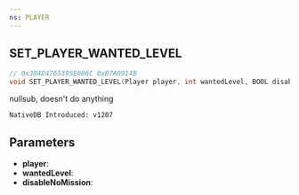 ```yaml
---
ns: PLAYER
---
```

## SET_PLAYER_WANTED_LEVEL

```c
// 0x384D4765395E006C 0xB7A0914B
void SET_PLAYER_WANTED_LEVEL(Player player, int wantedLevel, BOOL disableNoMission);
```

nullsub, doesn't do anything

```
NativeDB Introduced: v1207
```

## Parameters
* **player**:
* **wantedLevel**:
* **disableNoMission**:
